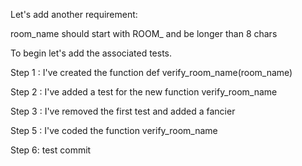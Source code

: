 Let's add another requirement:

room_name should start with ROOM_ and be longer than 8 chars

To begin let's add the associated tests.

Step 1 : 
I've created the function def verify_room_name(room_name)

Step 2 :
I've added a test for the new function verify_room_name

Step 3 :
I've removed the first test and added a fancier

Step 5 : 
I've coded the function verify_room_name

Step 6:
test commit
